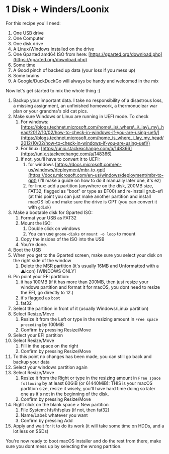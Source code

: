 # 1 Disk + Winders/Loonix

For this recipe you'll need:

1. One USB drive
2. One Computer
3. One disk drive
4. A Linux/Windows installed on the drive
5. One Gparted amd64 ISO from here: [https://gparted.org/download.php](https://gparted.org/download.php)
6. Some time
7. A Good pinch of backed up data \(your loss if you mess up\)
8. Some brains
9. A Google/DuckDuckGo will always be handy and welcomed in the mix

Now let's get started to mix the whole thing :\)

1. Backup your important data. I take no responsibility of a disastrous loss, a missing assignment, an unfinished homework, a thermonuclear war plan or your grandma's old cat pics.
2. Make sure Windows or Linux are running in UEFI mode. To check
   1. For windows: [https://blogs.technet.microsoft.com/home\_is\_where\_i\_lay\_my\_head/2012/10/02/how-to-check-in-windows-if-you-are-using-uefi/](https://blogs.technet.microsoft.com/home_is_where_i_lay_my_head/2012/10/02/how-to-check-in-windows-if-you-are-using-uefi/)
   2. For linux: [https://unix.stackexchange.com/a/148366](https://unix.stackexchange.com/a/148366)
   3. If not, you'll have to convert it to UEFI:
      1. for windows [https://docs.microsoft.com/en-us/windows/deployment/mbr-to-gpt](https://docs.microsoft.com/en-us/windows/deployment/mbr-to-gpt) \(I'll make a guide on how to do it manually later one, it's ez\)
      2. for linux: add a partition \(anywhere on the disk, 200MB size, FAT32, flagged as "boot" or type as EF00\) and re-install grub-efi \(at this point you can just make another partition and install macOS lol\) and make sure the drive is GPT \(you can convert it with `gdisk`\)
3. Make a bootable disk for Gparted ISO:
   1. Format your USB as FAT32
   2. Mount the ISO:
      1. Double click on windows
      2. You can use `gnome-disks` or `mount -o loop` to mount
   3. Copy the insides of the ISO into the USB
   4. You're done.
4. Boot the USB
5. When you get to the Gparted screen, make sure you select your disk on the right side of the window
   1. Delete the MSR partition \(it's usually 16MB and Unformatted with a ⚠️icon\) \[WINDOWS ONLY\]
6. Pin point your EFI partition:
   1. it has 100MB \(if it has more than 200MB, then just resize your windows partition and format it for macOS, you dont need to resize the EFI, go directly to 12.\)
   2. it's flagged as `boot`
   3. fat32
7. Select the partition in front of it \(usually Windows/Linux partition\)
8. Select Resize/Move
   1. Resize it from the Left or type in the resizing amount in `Free space preceding` by 100MiB
   2. Confirm by pressing Resize/Move
9. Select your EFI partition
10. Select Resize/Move
    1. Fill in the space on the right
    2. Confirm by pressing Resize/Move
11. To this point no changes has been made, you can still go back and backup your data
12. Select your windows partition again
13. Select Resize/Move
    1. Resize it from the Right or type in the resizing amount in `Free space following` by at least 60GiB \(or 61440MiB\): THIS is your macOS partition size, resize it wisely, you'll have hard time doing so later one as it's not in the beginning of the disk.
    2. Confirm by pressing Resize/Move
14. Right click on the blank space &gt; New partition
    1. File System: hfs/hfsplus \(if not, then fat32\)
    2. Name/Label: whatever you want
    3. Confirm by pressing Add
15. Apply and wait for it to do its work \(it will take some time on HDDs, and a lot less on SSDs\)

You're now ready to boot macOS installer and do the rest from there, make sure you dont mess up by selecting the wrong partition.

